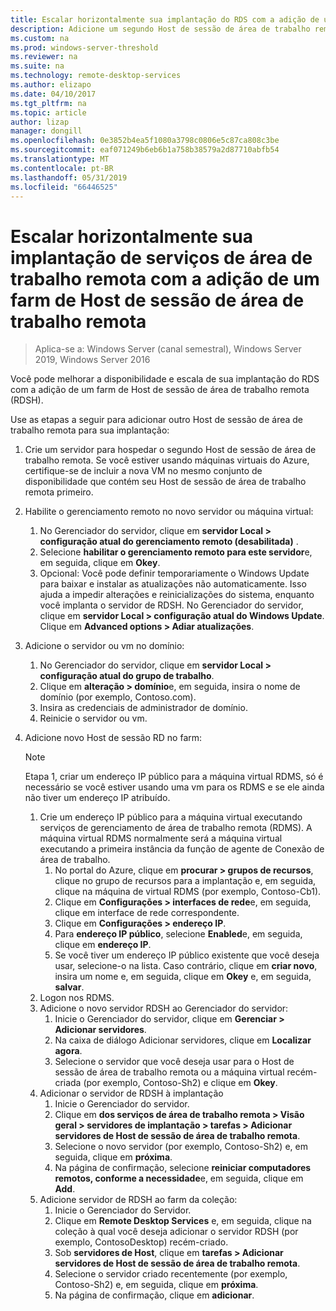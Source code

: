 ```yaml
---
title: Escalar horizontalmente sua implantação do RDS com a adição de um farm de Host de sessão de área de trabalho remota
description: Adicione um segundo Host de sessão de área de trabalho remota para seu ambiente de RDS.
ms.custom: na
ms.prod: windows-server-threshold
ms.reviewer: na
ms.suite: na
ms.technology: remote-desktop-services
ms.author: elizapo
ms.date: 04/10/2017
ms.tgt_pltfrm: na
ms.topic: article
author: lizap
manager: dongill
ms.openlocfilehash: 0e3852b4ea5f1080a3798c0806e5c87ca808c3be
ms.sourcegitcommit: eaf071249b6eb6b1a758b38579a2d87710abfb54
ms.translationtype: MT
ms.contentlocale: pt-BR
ms.lasthandoff: 05/31/2019
ms.locfileid: "66446525"
---
```

# <a name="scale-out-your-remote-desktop-services-deployment-by-adding-an-rd-session-host-farm"></a>Escalar horizontalmente sua implantação de serviços de área de trabalho remota com a adição de um farm de Host de sessão de área de trabalho remota

>Aplica-se a: Windows Server (canal semestral), Windows Server 2019, Windows Server 2016

Você pode melhorar a disponibilidade e escala de sua implantação do RDS com a adição de um farm de Host de sessão de área de trabalho remota (RDSH).   
  
 
Use as etapas a seguir para adicionar outro Host de sessão de área de trabalho remota para sua implantação:  
  
1. Crie um servidor para hospedar o segundo Host de sessão de área de trabalho remota. Se você estiver usando máquinas virtuais do Azure, certifique-se de incluir a nova VM no mesmo conjunto de disponibilidade que contém seu Host de sessão de área de trabalho remota primeiro.
2. Habilite o gerenciamento remoto no novo servidor ou máquina virtual:
   1. No Gerenciador do servidor, clique em **servidor Local > configuração atual do gerenciamento remoto (desabilitada)** . 
   2. Selecione **habilitar o gerenciamento remoto para este servidor**e, em seguida, clique em **Okey**. 
   3. Opcional: Você pode definir temporariamente o Windows Update para baixar e instalar as atualizações não automaticamente. Isso ajuda a impedir alterações e reinicializações do sistema, enquanto você implanta o servidor de RDSH. No Gerenciador do servidor, clique em **servidor Local > configuração atual do Windows Update**. Clique em **Advanced options > Adiar atualizações**. 
3. Adicione o servidor ou vm no domínio:
   1. No Gerenciador do servidor, clique em **servidor Local > configuração atual do grupo de trabalho**. 
   2. Clique em **alteração > domínio**e, em seguida, insira o nome de domínio (por exemplo, Contoso.com). 
   3. Insira as credenciais de administrador de domínio. 
   4. Reinicie o servidor ou vm.
4. Adicione novo Host de sessão RD no farm:
   >[!NOTE] 
   > Etapa 1, criar um endereço IP público para a máquina virtual RDMS, só é necessário se você estiver usando uma vm para os RDMS e se ele ainda não tiver um endereço IP atribuído.
   
   1. Crie um endereço IP público para a máquina virtual executando serviços de gerenciamento de área de trabalho remota (RDMS). A máquina virtual RDMS normalmente será a máquina virtual executando a primeira instância da função de agente de Conexão de área de trabalho.  
       1. No portal do Azure, clique em **procurar > grupos de recursos**, clique no grupo de recursos para a implantação e, em seguida, clique na máquina de virtual RDMS (por exemplo, Contoso-Cb1).  
       2. Clique em **Configurações > interfaces de rede**e, em seguida, clique em interface de rede correspondente.   
       3. Clique em **Configurações > endereço IP**.
       4. Para **endereço IP público**, selecione **Enabled**e, em seguida, clique em **endereço IP**.   
       5. Se você tiver um endereço IP público existente que você deseja usar, selecione-o na lista. Caso contrário, clique em **criar novo**, insira um nome e, em seguida, clique em **Okey** e, em seguida, **salvar**.   
   2. Logon nos RDMS.
   3. Adicione o novo servidor RDSH ao Gerenciador do servidor:   
       1. Inicie o Gerenciador do servidor, clique em **Gerenciar > Adicionar servidores**.   
       2. Na caixa de diálogo Adicionar servidores, clique em **Localizar agora**.   
       3. Selecione o servidor que você deseja usar para o Host de sessão de área de trabalho remota ou a máquina virtual recém-criada (por exemplo, Contoso-Sh2) e clique em **Okey**.
   4. Adicionar o servidor de RDSH à implantação
       1. Inicie o Gerenciador do servidor.  
       2. Clique em **dos serviços de área de trabalho remota > Visão geral > servidores de implantação > tarefas > Adicionar servidores de Host de sessão de área de trabalho remota**.   
       3. Selecione o novo servidor (por exemplo, Contoso-Sh2) e, em seguida, clique em **próxima**.  
       4. Na página de confirmação, selecione **reiniciar computadores remotos, conforme a necessidade**e, em seguida, clique em **Add**.   
   5. Adicione servidor de RDSH ao farm da coleção:
       1. Inicie o Gerenciador do Servidor.   
       2. Clique em **Remote Desktop Services** e, em seguida, clique na coleção à qual você deseja adicionar o servidor RDSH (por exemplo, ContosoDesktop) recém-criado.   
       3. Sob **servidores de Host**, clique em **tarefas > Adicionar servidores de Host de sessão de área de trabalho remota**.   
       4. Selecione o servidor criado recentemente (por exemplo, Contoso-Sh2) e, em seguida, clique em **próxima**.   
       5. Na página de confirmação, clique em **adicionar**.   

